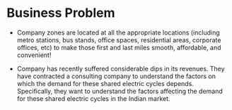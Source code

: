# Business Problem

- Company zones are located at all the appropriate locations (including metro stations, bus stands, office spaces, residential areas, corporate offices, etc) to make those first and last miles smooth, affordable, and convenient!

- Company has recently suffered considerable dips in its revenues. They have contracted a consulting company to understand the factors on which the demand for these shared electric cycles depends. Specifically, they want to understand the factors affecting the demand for these shared electric cycles in the Indian market.
